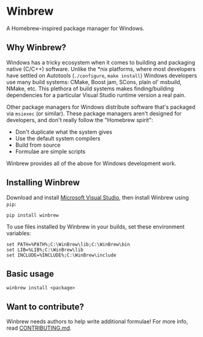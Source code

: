 Winbrew
=======

A Homebrew-inspired package manager for Windows.

Why Winbrew?
------------

Windows has a tricky ecosystem when it comes to building and packaging native (C/C++) software. Unlike the *nix platforms,
where most developers have settled on Autotools (`./configure`, `make install`) Windows developers use many
build systems: CMake, Boost jam, SCons, plain ol' msbuild, NMake, etc. This plethora of build systems makes finding/building dependencies for a particular Visual Studio runtime version a real pain. 

Other package managers for Windows distribute software that's packaged via `msiexec` (or similar). These package managers aren't designed for developers, and don't really follow the "Homebrew spirit":

* Don't duplicate what the system gives
* Use the default system compilers
* Build from source
* Formulae are simple scripts

Winbrew provides all of the above for Windows development work.


Installing Winbrew
------------------

Download and install [Microsoft Visual Studio](http://www.visualstudio.com/), then install Winbrew using `pip`:

    pip install winbrew    

To use files installed by Winbrew in your builds, set these environment variables:

    set PATH=%PATH%;C:\WinBrew\lib;C:\WinBrew\bin
    set LIB=%LIB%;C:\WinBrew\lib
    set INCLUDE=%INCLUDE%;C:\WinBrew\include


Basic usage
-----------

    winbrew install <package>


Want to contribute?
-------------------

Winbrew needs authors to help write additional formulae! For more info, read [CONTRIBUTING.md](https://github.com/mfichman/winbrew/blob/master/CONTRIBUTING.md).

